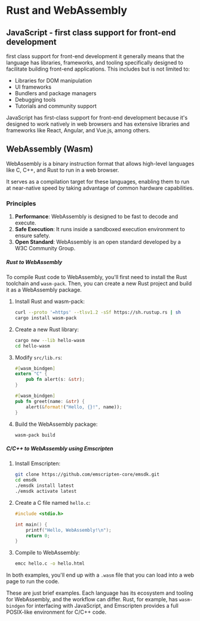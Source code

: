 # Rust and WebAssembly

## JavaScript - first class support for front-end development

first class support for front-end development it generally means that the language has libraries, frameworks, and tooling specifically designed to facilitate building front-end applications. This includes but is not limited to:

- Libraries for DOM manipulation
- UI frameworks
- Bundlers and package managers
- Debugging tools
- Tutorials and community support

JavaScript has first-class support for front-end development because it's designed to work natively in web browsers and has extensive libraries and frameworks like React, Angular, and Vue.js, among others.

## WebAssembly (Wasm)

WebAssembly is a binary instruction format that allows high-level languages like C, C++, and Rust to run in a web browser.

It serves as a compilation target for these languages, enabling them to run at near-native speed by taking advantage of common hardware capabilities.

### Principles

1. **Performance**: WebAssembly is designed to be fast to decode and execute.
2. **Safe Execution**: It runs inside a sandboxed execution environment to ensure safety.
3. **Open Standard**: WebAssembly is an open standard developed by a W3C Community Group.

##### Rust to WebAssembly

To compile Rust code to WebAssembly, you'll first need to install the Rust toolchain and `wasm-pack`. Then, you can create a new Rust project and build it as a WebAssembly package.

1. Install Rust and wasm-pack:

   ```bash
   curl --proto '=https' --tlsv1.2 -sSf https://sh.rustup.rs | sh
   cargo install wasm-pack
   ```

2. Create a new Rust library:

   ```bash
   cargo new --lib hello-wasm
   cd hello-wasm
   ```

3. Modify `src/lib.rs`:

   ```rust
   #[wasm_bindgen]
   extern "C" {
       pub fn alert(s: &str);
   }

   #[wasm_bindgen]
   pub fn greet(name: &str) {
       alert(&format!("Hello, {}!", name));
   }
   ```

4. Build the WebAssembly package:
   ```bash
   wasm-pack build
   ```

##### C/C++ to WebAssembly using Emscripten

1. Install Emscripten:

   ```bash
   git clone https://github.com/emscripten-core/emsdk.git
   cd emsdk
   ./emsdk install latest
   ./emsdk activate latest
   ```

2. Create a C file named `hello.c`:

   ```c
   #include <stdio.h>

   int main() {
       printf("Hello, WebAssembly!\n");
       return 0;
   }
   ```

3. Compile to WebAssembly:
   ```bash
   emcc hello.c -o hello.html
   ```

In both examples, you'll end up with a `.wasm` file that you can load into a web page to run the code.

These are just brief examples. Each language has its ecosystem and tooling for WebAssembly, and the workflow can differ. Rust, for example, has `wasm-bindgen` for interfacing with JavaScript, and Emscripten provides a full POSIX-like environment for C/C++ code.
